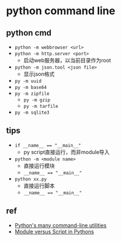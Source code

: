 # python command line

## python cmd
+ `python -m webbrowser <url>`
+ `python -m http.server <port>`
    + 启动web服务器，以当前目录作为root
+ `python -m json.tool <json file>`
    + 显示json格式
+ `py -m uuid`
+ `py -m base64`
+ `py -m zipfile`
    + `py -m gzip`
    + `py -m tarfile`
+ `py -m sqlite3`



## tips
+ `if __name__ == "__main__"`
    + py script直接运行，而非module导入
+ `python -m <module name>`
    + 直接运行模块
    + `__name__ == "__main__"`
+ `python xx.py`
    + 直接运行脚本
    + `__name__ == "__main__"`


## ref
+ [Python's many command-line utilities](https://www.pythonmorsels.com/cli-tools/)
+ [Module versus Script in Pythons](https://www.pythonmorsels.com/module-vs-script/)
